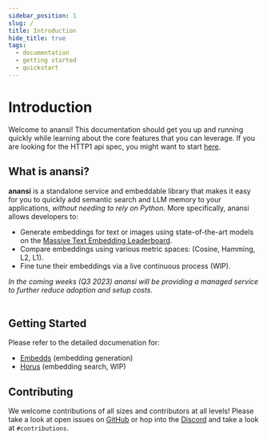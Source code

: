 ```yaml
---
sidebar_position: 1
slug: /
title: Introduction
hide_title: true
tags:
  - documentation
  - getting started
  - quickstart
---
```


<!--
<div align="center">
<img width="150" src="img/anansi.jpg" />
</div>
<div align="center">
<p>
Open Source Tooling for Applied Machine Learning
[![license](https://img.shields.io/badge/license-Apache_2.0-red.svg)](https://github.com/infrawhispers/anansi/blob/HEAD/LICENSE)
</p>
</div>
<div>
<p align="center">
</p>
</div> -->

# Introduction

<p>Welcome to anansi! This documentation should get you up and running quickly while learning about the core features that you can leverage. If you are looking for the HTTP1 api spec, you might want to start <a href="/swagger-api/embedds/">here</a>.</p>

## What is anansi?

<p><b>anansi</b> is a standalone service and embeddable library that makes it easy for you to quickly add semantic search and LLM memory to your applications, <i>without needing to rely on Python</i>. More specifically, anansi allows developers to:</p>

<ul>
<li>Generate embeddings for text or images using state-of-the-art models on the <a href="https://huggingface.co/spaces/mteb/leaderboard" target="_blank">Massive Text Embedding Leaderboard</a>.
</li>
<li>Compare embeddings using various metric spaces: (Cosine, Hamming, L2, L1).</li>
<li>Fine tune their embeddings via a live continuous process (WIP).</li>
</ul>

<i>In the coming weeks (Q3 2023) anansi will be providing a managed service to further reduce adoption and setup costs.</i>
<br/>
<br/>

## Getting Started

Please refer to the detailed documenation for:

<ul>
<li><a href="/embedds/getting-started" target="_blank">Embedds</a> (embedding generation)</li>
<li><a href="https://github.com/infrawhispers/anansi/tree/main/core" target="_blank">Horus</a> (embedding search, WIP)</li>
</ul>

## Contributing

We welcome contributions of all sizes and contributors at all levels!
Please take a look at open issues on <a href="https://github.com/infrawhispers/anansi">GitHub</a> or hop into the <a href="https://discord.gg/xNyytmxrWh">Discord</a> and take a look at `#contributions`.
